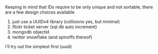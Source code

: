 Keeping in mind that IDs require to be only unique and not sortable,
there are a few design choices available
1. just use a UUIDv4 library (collisions yes, but minimal)
2. flickr ticket server (sql db auto increment)
3. mongodb objectid
4. twitter snowflake (and spinoffs thereof)

i'll try out the simplest first (uuid)
